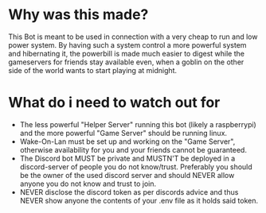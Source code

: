 # Why was this made?
This Bot is meant to be used in connection with a very cheap to run and low power system. 
By having such a system control a more powerful system and hibernating it, the powerbill is made much easier to digest while the gameservers for friends stay available even,
when a goblin on the other side of the world wants to start playing at midnight.
# What do i need to watch out for
- The less powerful "Helper Server" running this bot (likely a raspberrypi) and the more powerful "Game Server" should be running linux.
- Wake-On-Lan must be set up and working on the "Game Server", otherwise availability for you and your friends cannot be guaranteed.
- The Discord bot MUST be private and MUSTN'T be deployed in a discord-server of people you do not know/trust. Preferably you should be the owner of the used discord server and should NEVER allow anyone you do not know and trust to join.
- NEVER disclose the discord token as per discords advice and thus NEVER show anyone the contents of your .env file as it holds said token.
